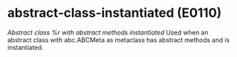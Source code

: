 # abstract-class-instantiated (E0110)
*Abstract class %r with abstract methods instantiated* Used when an
abstract class with abc.ABCMeta as metaclass has abstract methods and is
instantiated.


